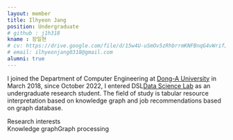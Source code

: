 ```yaml
---
layout: member
title: Ilhyeon Jang
position: Undergraduate
# github : j1h318
kname : 장일현
# cv: https://drive.google.com/file/d/15w4U-uSmOv5zRhbrrmKNFBnqG4vWrifJ/view?usp=sharing, IlHyeon Jang CV
# email: ilhyeonjang0318@gmail.com
alumni: true
---
```

I joined the Department of Computer Engineering at [Dong-A University](https://english.donga.ac.kr/sites/english/index.do) in March 2018, since October 2022, I entered DSL[Data Science Lab](https://www.datasciencelabs.org/) as an undergraduate research student.
The field of study is tabular resource interpretation based on knowledge graph and job recommendations based on graph database.

<div class="head">Research interests</div>
<span class="badge badge-info">Knowledge graph</span><span class="badge badge-danger">Graph processing</span>